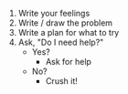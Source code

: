 1. Write your feelings
2. Write / draw the problem
3. Write a plan for what to try
4. Ask, "Do I need help?"
	- Yes?
		- Ask for help
	- No?
		- Crush it!